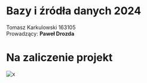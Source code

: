 # Bazy i źródła danych 2024    
Tomasz Karkulowski 163105  
Prowadzący: **Paweł Drozda**  
# Na zaliczenie projekt
![x](https://github.com/Tomaciej73/Bazy_i_Zrodla_Danych/blob/images/x.png)
